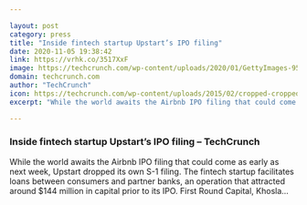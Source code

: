 ```yaml
---

layout: post
category: press
title: "Inside fintech startup Upstart’s IPO filing"
date: 2020-11-05 19:38:42
link: https://vrhk.co/3517XxF
image: https://techcrunch.com/wp-content/uploads/2020/01/GettyImages-951640954.jpg?w=599
domain: techcrunch.com
author: "TechCrunch"
icon: https://techcrunch.com/wp-content/uploads/2015/02/cropped-cropped-favicon-gradient.png?w=180
excerpt: "While the world awaits the Airbnb IPO filing that could come as early as next week, Upstart dropped its own S-1 filing. The fintech startup facilitates loans between consumers and partner banks, an operation that attracted around $144 million in capital prior to its IPO. First Round Capital, Khosla…"

---
```


### Inside fintech startup Upstart’s IPO filing – TechCrunch

While the world awaits the Airbnb IPO filing that could come as early as next week, Upstart dropped its own S-1 filing. The fintech startup facilitates loans between consumers and partner banks, an operation that attracted around $144 million in capital prior to its IPO. First Round Capital, Khosla…